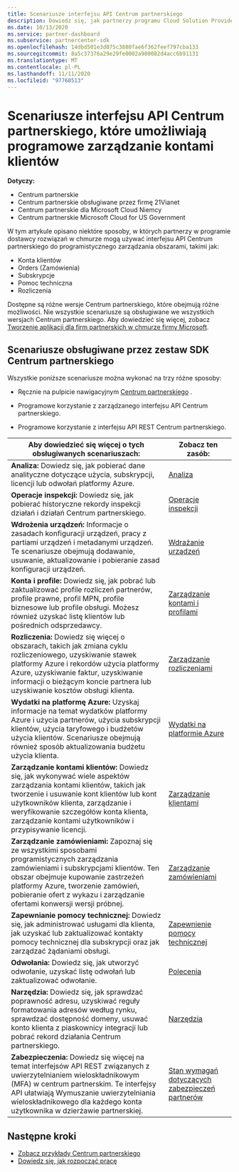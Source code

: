 ```yaml
---
title: Scenariusze interfejsu API Centrum partnerskiego
description: Dowiedz się, jak partnerzy programu Cloud Solution Provider mogą korzystać z interfejsu API Centrum partnerskiego, aby programowo zarządzać kontami, zamówieniami, wsparciem i rozliczeniami klientów.
ms.date: 10/13/2020
ms.service: partner-dashboard
ms.subservice: partnercenter-sdk
ms.openlocfilehash: 14dbd501e3d075c3880fae6f362feef797cba133
ms.sourcegitcommit: 8a5c37376a29e29fe0002a980082d4acc6b91131
ms.translationtype: MT
ms.contentlocale: pl-PL
ms.lasthandoff: 11/11/2020
ms.locfileid: "97768513"
---
```

# <a name="partner-center-api-scenarios-that-let-you-programmatically-manage-customer-accounts"></a>Scenariusze interfejsu API Centrum partnerskiego, które umożliwiają programowe zarządzanie kontami klientów

**Dotyczy:**

- Centrum partnerskie
- Centrum partnerskie obsługiwane przez firmę 21Vianet
- Centrum partnerskie dla Microsoft Cloud Niemcy
- Centrum partnerskie Microsoft Cloud for US Government

W tym artykule opisano niektóre sposoby, w których partnerzy w programie dostawcy rozwiązań w chmurze mogą używać interfejsu API Centrum partnerskiego do programistycznego zarządzania obszarami, takimi jak:

- Konta klientów
- Orders (Zamówienia)
- Subskrypcje
- Pomoc techniczna
- Rozliczenia

Dostępne są różne wersje Centrum partnerskiego, które obejmują różne możliwości. Nie wszystkie scenariusze są obsługiwane we wszystkich wersjach Centrum partnerskiego. Aby dowiedzieć się więcej, zobacz [Tworzenie aplikacji dla firm partnerskich w chmurze firmy Microsoft](developing-for-partner-center-for-microsoft-national-cloud.md).

## <a name="scenarios-supported-by-the-partner-center-sdk"></a>Scenariusze obsługiwane przez zestaw SDK Centrum partnerskiego

Wszystkie poniższe scenariusze można wykonać na trzy różne sposoby:

- Ręcznie na pulpicie nawigacyjnym [Centrum partnerskiego](https://partner.microsoft.com/dashboard) .

- Programowe korzystanie z zarządzanego interfejsu API Centrum partnerskiego.

- Programowe korzystanie z interfejsu API REST Centrum partnerskiego.

| Aby dowiedzieć się więcej o tych obsługiwanych scenariuszach:  | Zobacz ten zasób:     |
|----------------------------------|--------------------------|
| **Analiza:** Dowiedz się, jak pobierać dane analityczne dotyczące użycia, subskrypcji, licencji lub odwołań platformy Azure.         | [Analiza](usage-analytics.md)  |
| **Operacje inspekcji:** Dowiedz się, jak pobierać historyczne rekordy inspekcji działań i działań Centrum partnerskiego. | [Operacje inspekcji](audit.md)                     |
| **Wdrożenia urządzeń:** Informacje o zasadach konfiguracji urządzeń, pracy z partiami urządzeń i metadanymi urządzeń. Te scenariusze obejmują dodawanie, usuwanie, aktualizowanie i pobieranie zasad konfiguracji urządzeń.    | [Wdrażanie urządzeń](device-deployment.md)  |
| **Konta i profile:** Dowiedz się, jak pobrać lub zaktualizować profile rozliczeń partnerów, profile prawne, profil MPN, profile biznesowe lub profile obsługi. Możesz również uzyskać listę klientów lub pośrednich odsprzedawcy. | [Zarządzanie kontami i profilami](manage-profiles-and-information.md)                                                                        |
| **Rozliczenia:** Dowiedz się więcej o obszarach, takich jak zmiana cyklu rozliczeniowego, uzyskiwanie stawek platformy Azure i rekordów użycia platformy Azure, uzyskiwanie faktur, uzyskiwanie informacji o bieżącym koncie partnera lub uzyskiwanie kosztów obsługi klienta.  | [Zarządzanie rozliczeniami](manage-billing.md)   |
| **Wydatki na platformę Azure:** Uzyskaj informacje na temat wydatków platformy Azure i użycia partnerów, użycia subskrypcji klientów, użycia taryfowego i budżetów użycia klientów. Scenariusze obejmują również sposób aktualizowania budżetu użycia klienta. | [Wydatki na platformie Azure](azure-spending.md)  |
| **Zarządzanie kontami klientów:** Dowiedz się, jak wykonywać wiele aspektów zarządzania kontami klientów, takich jak tworzenie i usuwanie kont klientów lub kont użytkowników klienta, zarządzanie i weryfikowanie szczegółów konta klienta, zarządzanie kontami użytkowników i przypisywanie licencji.  | [Zarządzanie klientami](manage-customers.md)  |
| **Zarządzanie zamówieniami:** Zapoznaj się ze wszystkimi sposobami programistycznych zarządzania zamówieniami i subskrypcjami klientów. Ten obszar obejmuje kupowanie zastrzeżeń platformy Azure, tworzenie zamówień, pobieranie ofert z wykazu i zarządzanie ofertami konwersji wersji próbnej.   | [Zarządzanie zamówieniami](manage-orders.md)  |
| **Zapewnianie pomocy technicznej:** Dowiedz się, jak administrować usługami dla klienta, jak uzyskać lub zaktualizować kontakty pomocy technicznej dla subskrypcji oraz jak zarządzać żądaniami obsługi.  | [Zapewnienie pomocy technicznej](provide-support.md)   |
| **Odwołania:** Dowiedz się, jak utworzyć odwołanie, uzyskać listę odwołań lub zaktualizować odwołanie.  | [Polecenia](/partner/develop/referrals)  |
| **Narzędzia:** Dowiedz się, jak sprawdzać poprawność adresu, uzyskiwać reguły formatowania adresów według rynku, sprawdzać dostępność domeny, usuwać konto klienta z piaskownicy integracji lub pobrać rekord działania Centrum partnerskiego. | [Narzędzia](utilities.md)  |
| **Zabezpieczenia:** Dowiedz się więcej na temat interfejsów API REST związanych z uwierzytelnianiem wieloskładnikowym (MFA) w centrum partnerskim. Te interfejsy API ułatwiają Wymuszanie uwierzytelniania wieloskładnikowego dla każdego konta użytkownika w dzierżawie partnerskiej.  | [Stan wymagań dotyczących zabezpieczeń partnerów](partner-security-requirements.md)  |

## <a name="next-steps"></a>Następne kroki

- [Zobacz przykłady Centrum partnerskiego](partner-center-samples.md)
- [Dowiedz się, jak rozpocząć pracę](get-started.md)